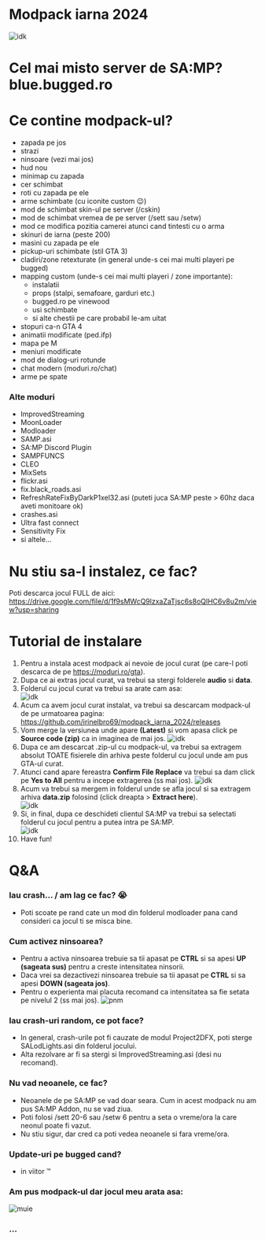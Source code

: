 # Modpack iarna 2024
![idk](https://i.imgur.com/JClEvGP.png)
# Cel mai misto server de SA:MP? **blue.bugged.ro**
# Ce contine modpack-ul?
- zapada pe jos
- strazi
- ninsoare (vezi mai jos)
- hud nou
- minimap cu zapada
- cer schimbat
- roti cu zapada pe ele
- arme schimbate (cu iconite custom 😉)
- mod de schimbat skin-ul pe server (/cskin)
- mod de schimbat vremea de pe server (/sett sau /setw)
- mod ce modifica pozitia camerei atunci cand tintesti cu o arma
- skinuri de iarna (peste 200)
- masini cu zapada pe ele
- pickup-uri schimbate (stil GTA 3)
- cladiri/zone retexturate (in general unde-s cei mai multi playeri pe bugged)
- mapping custom (unde-s cei mai multi playeri / zone importante):
  - instalatii
  - props (stalpi, semafoare, garduri etc.)
  - bugged.ro pe vinewood
  - usi schimbate
  - si alte chestii pe care probabil le-am uitat
- stopuri ca-n GTA 4
- animatii modificate (ped.ifp)
- mapa pe M
- meniuri modificate
- mod de dialog-uri rotunde
- chat modern (moduri.ro/chat)
- arme pe spate

### Alte moduri
- ImprovedStreaming
- MoonLoader
- Modloader
- SAMP.asi
- SA:MP Discord Plugin
- SAMPFUNCS
- CLEO
- MixSets
- flickr.asi
- fix.black_roads.asi
- RefreshRateFixByDarkP1xel32.asi (puteti juca SA:MP peste > 60hz daca aveti monitoare ok)
- crashes.asi
- Ultra fast connect
- Sensitivity Fix
- si altele...

# Nu stiu sa-l instalez, ce fac?
Poti descarca jocul FULL de aici: https://drive.google.com/file/d/1f9sMWcQ9lzxaZaTjsc6s8oQlHC6v8u2m/view?usp=sharing

# Tutorial de instalare
1. Pentru a instala acest modpack ai nevoie de jocul curat (pe care-l poti descarca de pe https://moduri.ro/gta).
2. Dupa ce ai extras jocul curat, va trebui sa stergi folderele **audio** si **data**.
3. Folderul cu jocul curat va trebui sa arate cam asa:<br>
![idk](https://i.imgur.com/VE36xjI.png")
4. Acum ca avem jocul curat instalat, va trebui sa descarcam modpack-ul de pe urmatoarea pagina: https://github.com/irinelbro69/modpack_iarna_2024/releases
5. Vom merge la versiunea unde apare **(Latest)** si vom apasa click pe **Source code (zip)** ca in imaginea de mai jos.
![idk](https://i.imgur.com/Y35XyXz.png)
6. Dupa ce am descarcat .zip-ul cu modpack-ul, va trebui sa extragem absolut TOATE fisierele din arhiva peste folderul cu jocul unde am pus GTA-ul curat.
7. Atunci cand apare fereastra **Confirm File Replace** va trebui sa dam click pe **Yes to All** pentru a incepe extragerea (ss mai jos).
![idk](https://i.imgur.com/bkHRo8x.png)
8. Acum va trebui sa mergem in folderul unde se afla jocul si sa extragem arhiva **data.zip** folosind (click dreapta > **Extract here**).<br>
![idk](https://i.imgur.com/xqeVO0N.png)
9. Si, in final, dupa ce deschideti clientul SA:MP va trebui sa selectati folderul cu jocul pentru a putea intra pe SA:MP.<br>
![idk](https://i.imgur.com/SWfw3r9.png)
10. Have fun!

# Q&A
### Iau crash... / am lag ce fac? 😭
- Poti scoate pe rand cate un mod din folderul modloader pana cand consideri ca jocul ti se misca bine.

### Cum activez ninsoarea?
- Pentru a activa ninsoarea trebuie sa tii apasat pe **CTRL** si sa apesi **UP (sageata sus)** pentru a creste intensitatea ninsorii.
- Daca vrei sa dezactivezi ninsoarea trebuie sa tii apasat pe **CTRL** si sa apesi **DOWN (sageata jos)**.
- Pentru o experienta mai placuta recomand ca intensitatea sa fie setata pe nivelul 2 (ss mai jos).
![pnm](https://i.imgur.com/xmvvIEC.png)

### Iau crash-uri random, ce pot face?
- In general, crash-urile pot fi cauzate de modul Project2DFX, poti sterge SALodLights.asi din folderul jocului.
- Alta rezolvare ar fi sa stergi si ImprovedStreaming.asi (desi nu recomand).

### Nu vad neoanele, ce fac?
- Neoanele de pe SA:MP se vad doar seara. Cum in acest modpack nu am pus SA:MP Addon, nu se vad ziua.
- Poti folosi /sett 20-6 sau /setw 6 pentru a seta o vreme/ora la care neonul poate fi vazut.
- Nu stiu sigur, dar cred ca poti vedea neoanele si fara vreme/ora.

### Update-uri pe bugged cand?
- in viitor ™

### Am pus modpack-ul dar jocul meu arata asa:
![muie](https://api.duniagames.co.id/api/content//upload/file/18919196381637192531.png)<br>
### ...